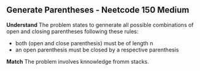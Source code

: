 ## Generate Parentheses - Neetcode 150 Medium
**Understand**
The problem states to gennerate all possible combinations of open and closing parentheses following these rules:
- both (open and close parenthesis) must be of length n
- an open parenthesis must be closed by a respective parenthesis 

**Match**
The problem involves knnowledge fromm stacks.